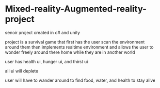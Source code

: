 # Mixed-reality-Augmented-reality-project
senoir project created in c# and unity

project is a survival game that first has the user scan the environment around them
then implements realtime environment and allows the user to wonder freely around there home while they are in another world

user has health ui, hunger ui, and thirst ui

all ui will deplete

user will have to wander around to find food, water, and health to stay alive

